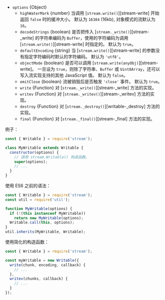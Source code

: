 <!-- YAML
changes:
  - version: v10.0.0
    pr-url: https://github.com/nodejs/node/pull/18438
    description: >
      Add `emitClose` option to specify if `'close'` is emitted on destroy
-->

* `options` {Object}
  * `highWaterMark` {number} 当调用 [`stream.write()`][stream-write] 开始返回 `false` 时的缓冲大小。
    默认为 `16384` (16kb), 对象模式的流默认为 `16`。
  * `decodeStrings` {boolean} 是否把传入 [`stream._write()`][stream-_write] 的字符串编码为 `Buffer`，使用的字符编码为调用 [`stream.write()`][stream-write] 时指定的。
    默认为 `true`。
  * `defaultEncoding` {string} 当 [`stream.write()`][stream-write] 的参数没有指定字符编码时默认的字符编码。
    默认为 `'utf8'`。
  * `objectMode` {boolean} 是否可以调用 [`stream.write(anyObj)`][stream-write]。
    一旦设为 `true`，则除了字符串、`Buffer` 或 `Uint8Array`，还可以写入流实现支持的其他 JavaScript 值。
    默认为 `false`。
  * `emitClose` {boolean} 流被销毁后是否触发 `'close'` 事件。
    默认为 `true`。
  * `write` {Function} 对 [`stream._write()`][stream-_write] 方法的实现。
  * `writev` {Function} 对 [`stream._writev()`][stream-_writev] 方法的实现。
  * `destroy` {Function} 对 [`stream._destroy()`][writable-_destroy] 方法的实现。
  * `final` {Function} 对 [`stream._final()`][stream-_final] 方法的实现。

例子：

<!-- eslint-disable no-useless-constructor -->
```js
const { Writable } = require('stream');

class MyWritable extends Writable {
  constructor(options) {
    // 调用 stream.Writable() 构造函数。
    super(options);
    // ...
  }
}
```

使用 ES6 之前的语法：

```js
const { Writable } = require('stream');
const util = require('util');

function MyWritable(options) {
  if (!(this instanceof MyWritable))
    return new MyWritable(options);
  Writable.call(this, options);
}
util.inherits(MyWritable, Writable);
```

使用简化的构造函数：

```js
const { Writable } = require('stream');

const myWritable = new Writable({
  write(chunk, encoding, callback) {
    // ...
  },
  writev(chunks, callback) {
    // ...
  }
});
```

